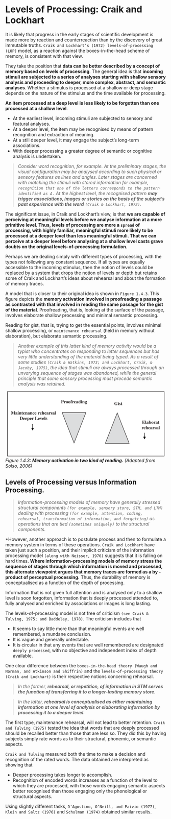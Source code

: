 # Levels of Processing: Craik and Lockhart
It is likely that progress in the early stages of scientific development is made more by reaction and counterreaction than by the discovery
of great immutable truths. `Craik and Lockhart’s (1972) levels-of-processing (LOP)` model, as a reaction against the boxes-in-the-head
scheme of memory, is consistent with that view.

They take the position that **data can be better described by a concept of memory based on levels of processing**. The general idea is
that **incoming stimuli are subjected to a series of analyses starting with shallow sensory analysis and proceeding to deeper, more complex,
abstract, and semantic analyses**. Whether a stimulus is processed at a shallow or deep stage depends on the nature of the stimulus and the time
available for processing.

**An item processed at a deep level is less likely to be forgotten than one processed at a shallow level**.

- At the earliest level, incoming stimuli are subjected to sensory and featural analyses.
- At a deeper level, the item may be recognised by means of pattern recognition and extraction of meaning.
- At a still deeper level, it may engage the subject’s long-term associations.
- With deeper processing a greater degree of semantic or cognitive analysis is undertaken.

> *Consider word recognition, for example.
> At the preliminary stages, the visual configuration may be analysed according to such physical or sensory features as lines and angles.
> Later stages are concerned with matching the stimuli with stored information for example, `recognition that one of the letters corresponds to
> the pattern identified as A.` At the highest level, the recognised pattern **may trigger associations, images or stories on the basis of
> the subject’s past experience with the word** `(Craik & Lockhart, 1972)`.*

The significant issue, in Craik and Lockhart’s view, is that **we are capable of perceiving at meaningful levels before we analyse information
at a more primitive level. Thus, levels of processing are more a `spread` of processing, with highly familiar, meaningful stimuli more likely
to be processed at a deeper level than less meaningful stimuli. That we can perceive at a deeper level before analysing at a shallow level casts
grave doubts on the original levels-of-processing formulation**.

Perhaps we are dealing simply with different types of processing, with the types not following any constant sequence. If all types are equally
accessible to the incoming stimulus, then the notion of levels could be replaced by a system that drops the notion of levels or depth but retains
some of Craik and Lockhart’s ideas about rehearsal and about the formation of memory traces.

A model that is closer to their original idea is shown in `Figure 1.4.3`. This figure depicts the **memory activation involved in proofreading
a passage as contrasted with that involved in reading the same passage for the gist of the material**. Proofreading, that is, looking at the
surface of the passage, involves elaborate shallow processing and minimal semantic processing.

Reading for gist, that is, trying to get the essential points, involves minimal shallow processing, or `maintenance rehearsal` (held in memory
without elaboration), but elaborate semantic processing.

> *Another example of this latter kind of memory activity would be a typist who concentrates on responding to letter sequences but has very
> little understanding of the material being typed. As a result of some studies `(Craik & Watkins, 1973; and Lockhart, Craik, & Jacoby, 1975)`,
> the idea that stimuli are always processed through an unvarying sequence of stages was abandoned, while the general principle that some sensory
> processing must precede semantic analysis was retained.*

![Figure 1.4.3: Memory activation in two kind of reading. (Adapted from Solso, 2006)](../images/memory-activation-in-two-kind-of-reading-figure-1-4-3.png)
*Figure 1.4.3: **Memory activation in two kind of reading.** (Adapted from Solso, 2006)*

## Levels of Processing versus Information Processing.
> *Information-processing models of memory have generally stressed structural components `(for example, sensory store, STM, and LTM)` dealing
> with processing `(for example, attention, coding, rehearsal, transformation of information, and forgetting)` as operations that are tied
> `(sometimes uniquely)` to the structural components.*

*However, another approach is to postulate process and then to formulate a memory system in terms of these operations. `Craik and Lockhart` have
taken just such a position, and their implicit criticism of the information processing model `(along with Neisser, 1976)` suggests that it
is falling on hard times. **Where information-processing models of memory stress the sequence of stages through which information is moved
and processed, this alternate viewpoint argues that memory traces are formed as a by -product of perceptual processing.** Thus, the durability
of memory is conceptualised as a function of the depth of processing.

Information that is not given full attention and is analysed only to a shallow level is soon forgotten, information that is deeply processed
attended to, fully analysed and enriched by associations or images is long lasting.

The levels-of-processing model is not free of criticism `(see Craik & Tulving, 1975; and Baddeley, 1978)`. The criticism includes that
- It seems to say little more than that meaningful events are well remembered, a mundane conclusion.
- It is vague and generally untestable.
- It is circular in that any events that are well remembered are designated `deeply processed`, with no objective and independent index of
depth available.

One clear difference between the `boxes-in-the-head theory (Waugh and Norman, and Atkinson and Shiffrin)` and the `levels-of-processing theory
(Craik and Lockhart)` is their respective notions concerning rehearsal.

> *In the former, **rehearsal, or repetition, of information in STM serves the function of transferring it to a longer-lasting memory store.***

> *In the latter, **rehearsal is conceptualised as either maintaining information at one level of analysis or elaborating information by processing
> it to a deeper level.***

The first type, maintenance rehearsal, will not lead to better retention. `Craik and Tulving (1975)` tested the idea that words that are
deeply processed should be recalled better than those that are less so. They did this by having subjects simply rate words as to their
structural, phonemic, or semantic aspects.

`Craik and Tulving` measured both the time to make a decision and recognition of the rated words. The data  obtained are interpreted
as showing that

- Deeper processing takes longer to accomplish.
- Recognition of encoded words increases as a function of the level to which they are processed, with those words engaging semantic aspects
better recognised than those engaging only the phonological or structural aspects.

Using slightly different tasks, `D’Agostino, O’Neill, and Paivio (1977)`, `Klein and Saltz (1976)` and `Schulman (1974)` obtained similar results.


